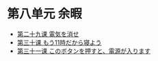 # 第八单元 余暇
* [第二十九课 電気を消せ](第二十九课.md)
* [第三十课 もう11時だから寝よう](第三十课.md)
* [第三十一课 このボタンを押すと、電源が入ります](第三十一课.md)